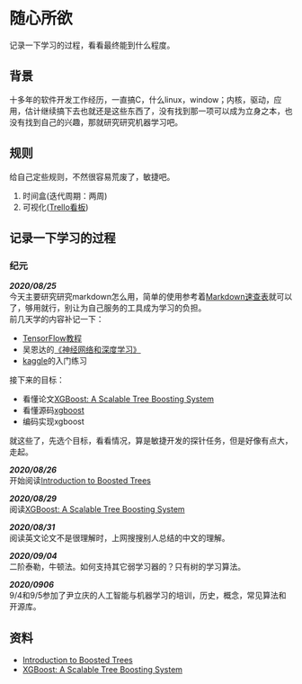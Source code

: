# 随心所欲
记录一下学习的过程，看看最终能到什么程度。
## 背景
十多年的软件开发工作经历，一直搞C，什么linux，window；内核，驱动，应用，估计继续搞下去也就还是这些东西了，没有找到那一项可以成为立身之本，也没有找到自己的兴趣，那就研究研究机器学习吧。
## 规则
给自己定些规则，不然很容易荒废了，敏捷吧。
  1. 时间盒(迭代周期：两周)
  2. 可视化([Trello看板](https://trello.com/b/1JW60U5y/%E6%9C%BA%E5%99%A8%E5%AD%A6%E4%B9%A0)) 

## 记录一下学习的过程
### 纪元 
***2020/08/25***  
今天主要研究研究markdown怎么用，简单的使用参考着[Markdown速查表](https://www.markdown.xyz/cheat-sheet/)就可以了，够用就行，别让为自己服务的工具成为学习的负担。  
前几天学的内容补记一下：
  - [TensorFlow教程](https://tensorflow.google.cn/tutorials)
  - 吴恩达的[《神经网络和深度学习》](https://mooc.study.163.com/course/2001281002?tid=2403023003&_trace_c_p_k2_=347da90f15b246a68ca8ae210d779b7b#/info)
  - [kaggle](https://www.kaggle.com/)的入门练习  

接下来的目标：
  - 看懂论文[XGBoost: A Scalable Tree Boosting System](https://arxiv.org/pdf/1603.02754.pdf)
  - 看懂源码[xgboost](https://github.com/dmlc/xgboost)
  - 编码实现xgboost  

就这些了，先选个目标，看看情况，算是敏捷开发的探针任务，但是好像有点大，走起。

***2020/08/26***  
开始阅读[Introduction to Boosted Trees](https://homes.cs.washington.edu/~tqchen/pdf/BoostedTree.pdf)

***2020/08/29***  
阅读[XGBoost: A Scalable Tree Boosting System](https://arxiv.org/pdf/1603.02754.pdf)  

***2020/08/31***  
阅读英文论文不是很理解时，上网搜搜别人总结的中文的理解。

***2020/09/04***   
二阶泰勒，牛顿法。如何支持其它弱学习器的？只有树的学习算法。

***2020/0906***  
9/4和9/5参加了尹立庆的人工智能与机器学习的培训，历史，概念，常见算法和开源库。
  

## 资料
- [Introduction to Boosted Trees](https://homes.cs.washington.edu/~tqchen/pdf/BoostedTree.pdf) 
- [XGBoost: A Scalable Tree Boosting System](https://arxiv.org/pdf/1603.02754.pdf)
